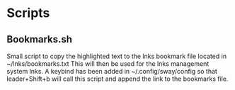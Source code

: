# Scripts

## Bookmarks.sh 

Small script to copy the highlighted text to the lnks bookmark file located in ~/lnks/bookmarks.txt
This will then be used for the lnks management system lnks.
A keybind has been added in ~/.config/sway/config so that leader+Shift+b will call this script and append the link to the bookmarks file.

